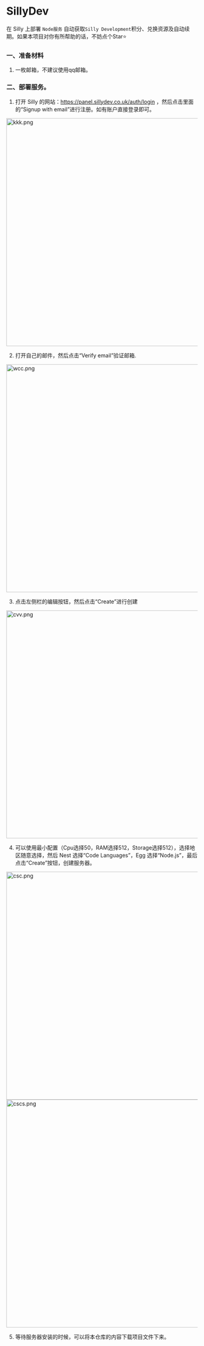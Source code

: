 # SillyDev
在 Silly 上部署 ```Node服务``` 自动获取```Silly Development```积分、兑换资源及自动续期。如果本项目对你有所帮助的话，不妨点个Star⭐️

### 一、准备材料 

1. 一枚邮箱，不建议使用qq邮箱。

### 二、部署服务。
1. 打开 Silly 的网站：https://panel.sillydev.co.uk/auth/login ，然后点击里面的“Signup with email”进行注册。如有账户直接登录即可。

<img width="600px" src="https://pic2.ziyuan.wang/user/tistzach/2024/05/截屏2024-05-21 20.40.25_0cb4c50ce38c4.png" alt="kkk.png" title="kkk.png" />

2. 打开自己的邮件，然后点击“Verify email”验证邮箱.

<img width="600px" src="https://pic2.ziyuan.wang/user/tistzach/2024/05/wcc_aa8e475e02d63.png" alt="wcc.png" title="wcc.png" />

3. 点击左侧栏的编辑按钮，然后点击“Create”进行创建

<img width="600px" src="https://pic2.ziyuan.wang/user/tistzach/2024/05/cvv_e7402ddef25e9.png" alt="cvv.png" title="cvv.png" />

4. 可以使用最小配置（Cpu选择50，RAM选择512，Storage选择512），选择地区随意选择，然后 Nest 选择“Code Languages”，Egg 选择“Node.js”，最后点击“Create”按钮，创建服务器。

<img width="600px" src="https://pic2.ziyuan.wang/user/tistzach/2024/05/csc_4752753430e82.png" alt="csc.png" title="csc.png" />

<img width="600px" src="https://pic2.ziyuan.wang/user/tistzach/2024/05/cscs_7af98b9c3de65.png" alt="cscs.png" title="cscs.png" />

5. 等待服务器安装的时候，可以将本仓库的内容下载项目文件下来。

